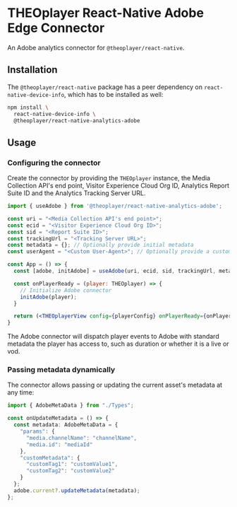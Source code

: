 # THEOplayer React-Native Adobe Edge Connector

An Adobe analytics connector for `@theoplayer/react-native`.

## Installation

The `@theoplayer/react-native` package has a peer dependency on `react-native-device-info`, which has to be installed as well:

```sh
npm install \
  react-native-device-info \
  @theoplayer/react-native-analytics-adobe
```

[//]: # (npm install @theoplayer/react-native-analytics-adobe)

## Usage

### Configuring the connector

Create the connector by providing the `THEOplayer` instance, the Media Collection API's end point,
Visitor Experience Cloud Org ID, Analytics Report Suite ID and the Analytics Tracking Server URL.

```jsx
import { useAdobe } from '@theoplayer/react-native-analytics-adobe';

const uri = "<Media Collection API's end point>";
const ecid = "<Visitor Experience Cloud Org ID>";
const sid = "<Report Suite ID>";
const trackingUrl = "<Tracking Server URL>";
const metadata = {}; // Optionally provide initial metadata
const userAgent = "<Custom User-Agent>"; // Optionally provide a custom user-agent header value.

const App = () => {
  const [adobe, initAdobe] = useAdobe(uri, ecid, sid, trackingUrl, metadata, userAgent);

  const onPlayerReady = (player: THEOplayer) => {
    // Initialize Adobe connector
    initAdobe(player);
  }

  return (<THEOplayerView config={playerConfig} onPlayerReady={onPlayerReady}/>);
}
```

The Adobe connector will dispatch player events to Adobe with standard metadata the player has access to,
such as duration or whether it is a live or vod.

### Passing metadata dynamically

The connector allows passing or updating the current asset's metadata at any time:

```typescript
import { AdobeMetaData } from "./Types";

const onUpdateMetadata = () => {
  const metadata: AdobeMetaData = {
    "params": {
      "media.channelName": "channelName",
      "media.id": "mediaId"
    },
    "customMetadata": {
      "customTag1": "customValue1",
      "customTag2": "customValue2"
    }
  };
  adobe.current?.updateMetadata(metadata);
};
```
